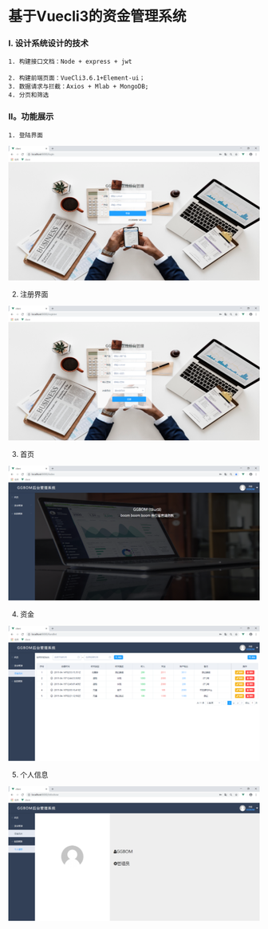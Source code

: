 # 基于Vuecli3的资金管理系统



### Ⅰ. 设计系统设计的技术

 	1. 构建接口文档：Node + express + jwt

 	2. 构建前端页面：VueCli3.6.1+Element-ui；
 	3. 数据请求与拦截：Axios + Mlab + MongoDB;
 	4. 分页和筛选



### Ⅱ。功能展示

 	1. 登陆界面

![](finalimg/1.png)

2. 注册界面

![](finalimg/2.png)

3. 首页

![](finalimg/3.png)

4. 资金

![](finalimg/4.png)

5. 个人信息

![](finalimg/5.png)



